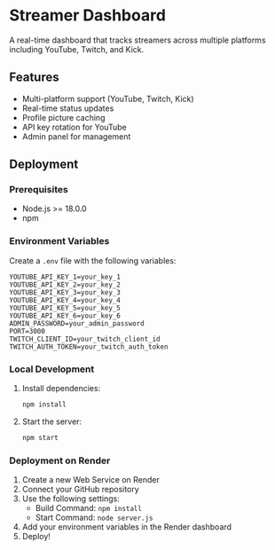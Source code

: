 # Streamer Dashboard

A real-time dashboard that tracks streamers across multiple platforms including YouTube, Twitch, and Kick.

## Features

- Multi-platform support (YouTube, Twitch, Kick)
- Real-time status updates
- Profile picture caching
- API key rotation for YouTube
- Admin panel for management

## Deployment

### Prerequisites

- Node.js >= 18.0.0
- npm

### Environment Variables

Create a `.env` file with the following variables:

```env
YOUTUBE_API_KEY_1=your_key_1
YOUTUBE_API_KEY_2=your_key_2
YOUTUBE_API_KEY_3=your_key_3
YOUTUBE_API_KEY_4=your_key_4
YOUTUBE_API_KEY_5=your_key_5
YOUTUBE_API_KEY_6=your_key_6
ADMIN_PASSWORD=your_admin_password
PORT=3000
TWITCH_CLIENT_ID=your_twitch_client_id
TWITCH_AUTH_TOKEN=your_twitch_auth_token
```

### Local Development

1. Install dependencies:
   ```bash
   npm install
   ```

2. Start the server:
   ```bash
   npm start
   ```

### Deployment on Render

1. Create a new Web Service on Render
2. Connect your GitHub repository
3. Use the following settings:
   - Build Command: `npm install`
   - Start Command: `node server.js`
4. Add your environment variables in the Render dashboard
5. Deploy!
